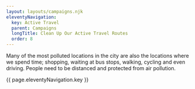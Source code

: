 ```yaml
---
layout: layouts/campaigns.njk
eleventyNavigation:
  key: Active Travel
  parent: Campaigns
  longTitle: Clean Up Our Active Travel Routes
  order: 8
---
```


Many of the most polluted locations in the city are also the locations where we spend time; shopping, waiting at bus stops, walking, cycling and even driving.  People need to be distanced and protected from air pollution.

{{ page.eleventyNavigation.key }}

<br />

